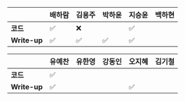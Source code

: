 |              | 배하람             | 김용주 | 박하윤 | 지승윤 | 백하현 |
| ------------ | ------------------ | ------ | ------ | ------ | ------ |
| **코드**     | :white_check_mark: | :x: |       |   :white_check_mark:      |        |
| **Write-up** | :white_check_mark: | :white_check_mark: | :white_check_mark:       |   :white_check_mark:      |        |

|              | 유예찬 | 유한영 | 강동인 | 오지혜 | 김기철 |
| ------------ | ------ | ------ | ------ | ------ | ------ |
| **코드**     |:white_check_mark:|        |        |        |        |
| **Write-up** |:white_check_mark:|        |        |  :white_check_mark:      |        |

